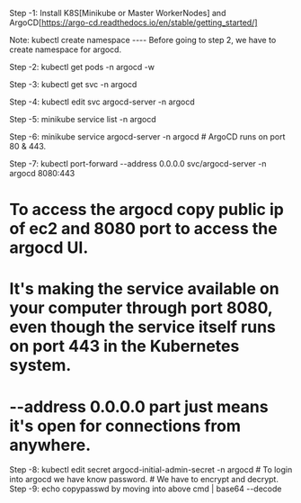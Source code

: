 Step -1: Install K8S[Minikube or Master WorkerNodes] and ArgoCD[https://argo-cd.readthedocs.io/en/stable/getting_started/]

Note: kubectl create namespace ---- Before going to step 2, we have to create namespace for argocd.

Step -2: kubectl get pods -n argocd -w

Step -3: kubectl get svc -n argocd

Step -4: kubectl edit svc argocd-server -n argocd

Step -5: minikube service list -n argocd

Step -6: minikube service argocd-server -n argocd  # ArgoCD runs on port 80 & 443.

Step -7: kubectl port-forward --address 0.0.0.0 svc/argocd-server -n argocd 8080:443   

# To access the argocd copy public ip of ec2 and 8080 port to access the argocd UI.
# It's making the service available on your computer through port 8080, even though the service itself runs on port 443 in the Kubernetes system.
# --address 0.0.0.0 part just means it's open for connections from anywhere.

Step -8: kubectl edit secret argocd-initial-admin-secret -n argocd    # To login into argocd we have know password.
                                                                      # We have to encrypt and decrypt.
Step -9: echo copypasswd by moving into above cmd | base64 --decode

